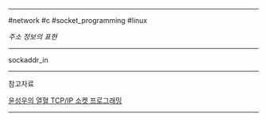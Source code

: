 
---

#network #c #socket_programming #linux

*주소 정보의 표현*

---

sockaddr_in 

---

참고자료

[윤성우의 열혈 TCP/IP 소켓 프로그래밍](https://product.kyobobook.co.kr/detail/S000001589146)

---